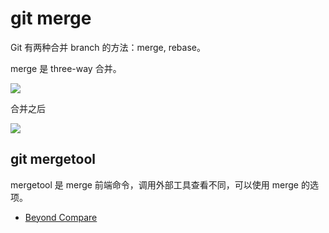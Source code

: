 # git merge

Git 有两种合并 branch 的方法：merge, rebase。

merge 是 three-way 合并。

![](https://git-scm.com/book/en/v2/images/basic-rebase-1.png)

合并之后

![](https://git-scm.com/book/en/v2/images/basic-rebase-2.png)


## git mergetool

mergetool 是 merge 前端命令，调用外部工具查看不同，可以使用 merge 的选项。

- [Beyond Compare](../../software/bcompare/index.md)

